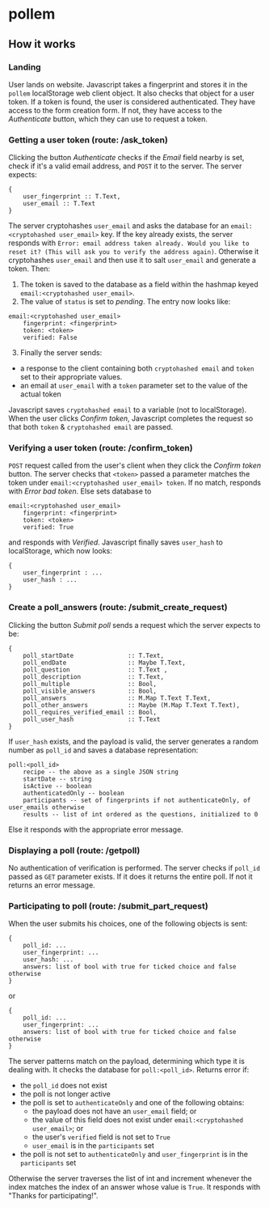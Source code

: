 # pollem

## How it works

### Landing
User lands on website. Javascript takes a fingerprint and stores it in the `pollem` localStorage web client object. It also checks that object for a user token. If a token is found, the user is considered authenticated. They have access to the form creation form. If not, they have access to the _Authenticate_ button, which they can use to request a token.
### Getting a user token (route: /ask_token)
Clicking the button _Authenticate_ checks if the _Email_ field nearby is set, check if it's a valid email address, and `POST` it to the server. The server expects:
```
{
    user_fingerprint :: T.Text,
    user_email :: T.Text
}
```
The server cryptohashes `user_email` and asks the database for an `email:<cryptohashed user_email>` key. If the key already exists, the server responds with `Error: email address taken already. Would you like to reset it? (This will ask you to verify the address again)`. Otherwise it cryptohashes `user_email` and then use it to salt `user_email` and generate a token. Then:
1. The token is saved to the database as a field within the hashmap keyed `email:<cryptohashed user_email>`.
2. The value of `status` is set to _pending_. The entry now looks like:
```
email:<cryptohashed user_email>
    fingerprint: <fingerprint>
    token: <token>
    verified: False
```
3. Finally the server sends: 
* a response to the client containing both `cryptohashed email` and `token` set to their appropriate values. 
* an email at `user_email` with a `token` parameter set to the value of the actual token

Javascript saves `cryptohashed email` to a variable (not to localStorage). When the user clicks _Confirm token_, Javascript completes the request so that both `token` & `cryptohashed email` are passed.

### Verifying a user token (route: /confirm_token)
`POST` request called from the user's client when they click the _Confirm token_ button. The server checks that `<token>` passed a parameter matches the token under `email:<cryptohashed user_email> token`. If no match, responds with _Error bad token_. Else sets database to
```
email:<cryptohashed user_email>
    fingerprint: <fingerprint>
    token: <token>
    verified: True
```
and responds with _Verified_. Javascript finally saves `user_hash` to localStorage, which now looks:
```
{
    user_fingerprint : ...
    user_hash : ...
}
```
### Create a poll_answers (route: /submit_create_request)
Clicking the button _Submit poll_ sends a request which the server expects to be:
```
{
    poll_startDate               :: T.Text,
    poll_endDate                 :: Maybe T.Text,
    poll_question                :: T.Text ,
    poll_description             :: T.Text,
    poll_multiple                :: Bool,
    poll_visible_answers         :: Bool,
    poll_answers                 :: M.Map T.Text T.Text,
    poll_other_answers           :: Maybe (M.Map T.Text T.Text),
    poll_requires_verified_email :: Bool,
    poll_user_hash               :: T.Text
}
```
If `user_hash` exists, and the payload is valid, the server generates a random number as `poll_id` and saves a database representation:
```
poll:<poll_id>
    recipe -- the above as a single JSON string
    startDate -- string
    isActive -- boolean
    authenticatedOnly -- boolean
    participants -- set of fingerprints if not authenticateOnly, of user_emails otherwise
    results -- list of int ordered as the questions, initialized to 0
```
Else it responds with the appropriate error message.

### Displaying a poll (route: /getpoll)
No authentication of verification is performed. The server checks if `poll_id` passed as `GET` parameter exists. If it does it returns the entire poll. If not it returns an error message.

### Participating to poll (route: /submit_part_request)
When the user submits his choices, one of the following objects is sent:
```
{
    poll_id: ...
    user_fingerprint: ...
    user_hash: ...
    answers: list of bool with true for ticked choice and false otherwise
}
```
or
```
{
    poll_id: ...
    user_fingerprint: ...
    answers: list of bool with true for ticked choice and false otherwise
}
```
The server patterns match on the payload, determining which type it is dealing with. It checks the database for `poll:<poll_id>`. Returns error if:
* the `poll_id` does not exist
* the poll is not longer active
* the poll is set to `authenticateOnly` and one of the following obtains:
    * the payload does not have an `user_email` field; or 
    * the value of this field does not exist under `email:<cryptohashed user_email>`; or
    * the user's `verified` field is not set to `True`
    * `user_email` is in the `participants` set
* the poll is not set to `authenticateOnly` and `user_fingerprint` is in the `participants` set

Otherwise the server traverses the list of int and increment whenever the index matches the index of an answer whose value is `True`. It responds with "Thanks for participating!".
